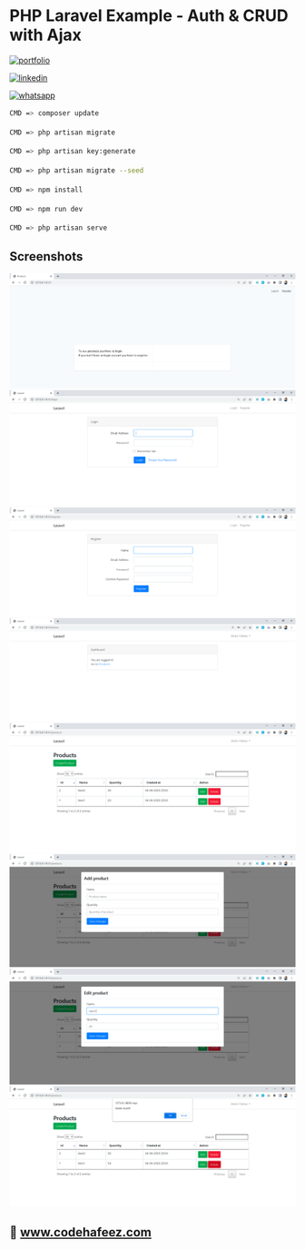 # PHP Laravel Example - Auth & CRUD with Ajax

[![portfolio](https://img.shields.io/badge/my_portfolio-000?style=for-the-badge&logo=ko-fi&logoColor=white)](https://www.codehafeez.com/)

[![linkedin](https://img.shields.io/badge/linkedin-0A66C2?style=for-the-badge&logo=linkedin&logoColor=white)](https://www.linkedin.com/in/codehafeez/)

[![whatsapp](https://img.shields.io/badge/whatsapp-GREEN?style=for-the-badge&logo=whatsapp&logoColor=white)](https://api.whatsapp.com/send?phone=923123349398)



```bash
CMD => composer update

CMD => php artisan migrate

CMD => php artisan key:generate

CMD => php artisan migrate --seed

CMD => npm install

CMD => npm run dev

CMD => php artisan serve
```    


## Screenshots
![](https://raw.githubusercontent.com/codehafeez/laravel-crud-with-auth-ajax/main/Screenshots/Output-01.png)
![](https://raw.githubusercontent.com/codehafeez/laravel-crud-with-auth-ajax/main/Screenshots/Output-02.png)
![](https://raw.githubusercontent.com/codehafeez/laravel-crud-with-auth-ajax/main/Screenshots/Output-03.png)
![](https://raw.githubusercontent.com/codehafeez/laravel-crud-with-auth-ajax/main/Screenshots/Output-04.png)
![](https://raw.githubusercontent.com/codehafeez/laravel-crud-with-auth-ajax/main/Screenshots/Output-05.png)
![](https://raw.githubusercontent.com/codehafeez/laravel-crud-with-auth-ajax/main/Screenshots/Output-06.png)
![](https://raw.githubusercontent.com/codehafeez/laravel-crud-with-auth-ajax/main/Screenshots/Output-07.png)
![](https://raw.githubusercontent.com/codehafeez/laravel-crud-with-auth-ajax/main/Screenshots/Output-08.png)


## 🔗 www.codehafeez.com
